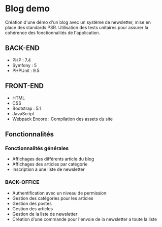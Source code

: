 # Blog demo
Création d'une démo d'un blog avec un système de newsletter, mise en place des standards PSR. Utilisation des tests unitaires pour assurer la cohérence des fonctionnalités de l'application.

## BACK-END

- PHP : 7.4
- Symfony : 5
- PHPUnit : 9.5

## FRONT-END

- HTML
- CSS
- Bootstrap : 5.1
- JavaScript
- Webpack Encore : Compilation des assets du site

## Fonctionnalités

### Fonctionnalités générales
- Affichages des différents article du blog
- Affichages des articles par catégorie
- Inscription a une liste de newsletter

### BACK-OFFICE
- Authentification avec un niveau de permission
- Gestion des catégories pour les articles
- Gestion des postes
- Gestion des articles
- Gestion de la liste de newsletter
- Création d'une commande pour l'envoie de la newsletter a toute la liste

